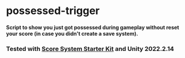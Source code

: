# possessed-trigger
####  Script to show you just got possessed during gameplay without reset your score (in case you didn't create a save system). 

### Tested with [Score System Starter Kit](https://assetstore.unity.com/packages/tools/score-system-starter-kit-63365) and Unity 2022.2.14
